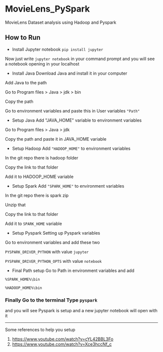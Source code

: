 # MovieLens_PySpark
MovieLens Dataset analysis using Hadoop and Pyspark 

## How to Run

 - Install Jupyter notebook
```pip install jupyter```

Now just write ```jupyter notebook``` in your command prompt and you will see a notebook opening in your localhost


- Install Java
Download Java and install it in your computer

Add Java to the path

Go to Program files > Java > jdk > bin

Copy the path

Go to environment variables and paste this in User variables ```"Path"```

- Setup Java
Add "JAVA_HOME" variable to environment variables

Go to Program files > Java > jdk

Copy the path and paste it in JAVA_HOME variable

- Setup Hadoop
Add ```"HADOOP_HOME"``` to environment variables

In the git repo there is hadoop folder

Copy the link to that folder

Add it to HADOOP_HOME variable

- Setup Spark
Add ```"SPARK_HOME"``` to environment variables

In the git repo there is spark zip

Unzip that 

Copy the link to that folder

Add it to ```SPARK_HOME``` variable

- Setup Pyspark
Setting up Pyspark variables

Go to environment variables and add these two 

```PYSPARK_DRIVER_PYTHON``` with value ```jupyter```

```PYSPARK_DRIVER_PYTHON_OPTS``` with value  ```notebook```

- Final Path setup
Go to Path in environment variables and add

```%SPARK_HOME%\bin```

```%HADOOP_HOME%\bin```



### Finally Go to the terminal Type ```pyspark```
and you will see Pyspark is setup and a new jupyter notebook will open with it

---

Some references to help you setup 

1. https://www.youtube.com/watch?v=cYL42BBL3Fo
2. https://www.youtube.com/watch?v=Xce3hccNf_c
